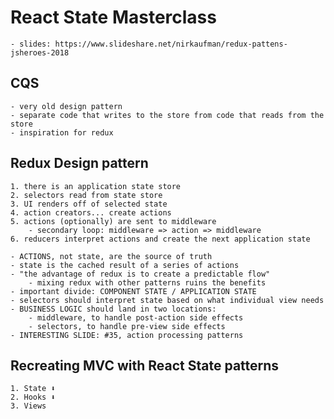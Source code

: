 # React State Masterclass
    - slides: https://www.slideshare.net/nirkaufman/redux-pattens-jsheroes-2018

## CQS
    - very old design pattern
    - separate code that writes to the store from code that reads from the store
    - inspiration for redux

## Redux Design pattern
    1. there is an application state store
    2. selectors read from state store
    3. UI renders off of selected state
    4. action creators... create actions
    5. actions (optionally) are sent to middleware
        - secondary loop: middleware => action => middleware
    6. reducers interpret actions and create the next application state

    - ACTIONS, not state, are the source of truth
    - state is the cached result of a series of actions
    - "the advantage of redux is to create a predictable flow"
        - mixing redux with other patterns ruins the benefits
    - important divide: COMPONENT STATE / APPLICATION STATE
    - selectors should interpret state based on what individual view needs
    - BUSINESS LOGIC should land in two locations:
        - middleware, to handle post-action side effects
        - selectors, to handle pre-view side effects
    - INTERESTING SLIDE: #35, action processing patterns

## Recreating MVC with React State patterns
    1. State ⬇
    2. Hooks ⬇
    3. Views
